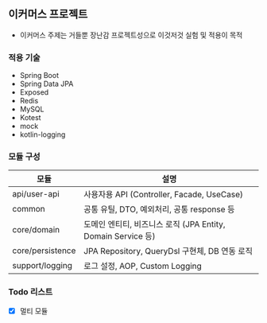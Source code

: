 
## 이커머스 프로젝트
- 이커머스 주제는 거들뿐 장난감 프로젝트성으로 이것저것 실험 및 적용이 목적

### 적용 기술
- Spring Boot
- Spring Data JPA
- Exposed
- Redis
- MySQL
- Kotest
- mock
- kotlin-logging

### 모듈 구성

|**모듈**|**설명**|
|---|---|
|api/user-api|사용자용 API (Controller, Facade, UseCase)|
|common|공통 유틸, DTO, 예외처리, 공통 response 등|
|core/domain|도메인 엔티티, 비즈니스 로직 (JPA Entity, Domain Service 등)|
|core/persistence|JPA Repository, QueryDsl 구현체, DB 연동 로직|
|support/logging|로그 설정, AOP, Custom Logging|

### Todo 리스트

- [X] 멀티 모듈